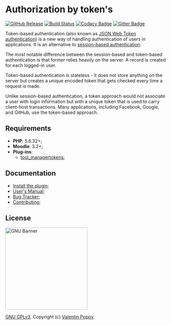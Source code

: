 # Authorization by token's

[![GitHub Release](https://img.shields.io/github/release/valentineus/moodle-auth_token.svg)](https://github.com/valentineus/moodle-auth_token/releases)
[![Build Status](https://travis-ci.org/valentineus/moodle-auth_token.svg?branch=master)](https://travis-ci.org/valentineus/moodle-auth_token)
[![Codacy Badge](https://api.codacy.com/project/badge/Grade/20fe9989b8a04887a53c67d8b87e33d1)](https://www.codacy.com/app/valentineus/moodle-auth_token)
[![Gitter Badge](https://badges.gitter.im/Join%20Chat.svg)](https://gitter.im/moodle-tool_managertokens/auth_token)

Token-based authentication (also known as
[JSON Web Token authentication](https://jwt.io/))
is a new way of handling authentication of users in applications.
It is an alternative to
[session-based authentication](https://security.stackexchange.com/questions/81756/).

The most notable difference between the session-based and token-based authentication is that former relies heavily on the server.
A record is created for each logged-in user.

Token-based authentication is stateless - it does not store anything on the server but creates a unique encoded token that gets checked every time a request is made.

Unlike session-based authentication, a token approach would not associate a user with login information but with a unique token that is used to carry client-host transactions.
Many applications, including Facebook, Google, and GitHub, use the token-based approach.

## Requirements

* **PHP**: 5.6.32+;
* **Moodle**: 3.2+;
* **Plug-ins**:
    * [tool_managertokens](https://github.com/valentineus/moodle-tool_managertokens);

## Documentation

* [Install the plugin](docs/getting-started.md#installation);
* [User's Manual](docs/getting-started.md#users-manual);
* [Bug Tracker](https://github.com/valentineus/moodle-auth_token/issues);
* [Contributing](CONTRIBUTING.md);

## License

<img height="256px" alt="GNU Banner" src="https://www.gnu.org/graphics/gnu_headshadow.png" />

[GNU GPLv3](LICENSE.txt).
Copyright (c)
[Valentin Popov](mailto:info@valentineus.link).